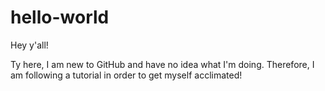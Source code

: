 # hello-world

Hey y'all!

Ty here, I am new to GitHub and have no idea what I'm doing. Therefore, I am following a tutorial in order to get myself acclimated!
